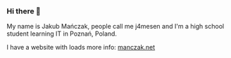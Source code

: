 ### Hi there 👋

My name is Jakub Mańczak, people call me j4mesen and I'm a high school student learning IT in Poznań, Poland.

I have a website with loads more info: [manczak.net](https://manczak.net)

<!--![jakubmanczak's GitHub stats](https://github-readme-stats.vercel.app/api?username=jakubmanczak&show_icons=true&theme=dark)-->


<!--
**jakubmanczak/JakubManczak** is a ✨ _special_ ✨ repository because its `README.md` (this file) appears on your GitHub profile.

Here are some ideas to get you started:

- 🔭 I’m currently working on ...
- 🌱 I’m currently learning ...
- 👯 I’m looking to collaborate on ...
- 🤔 I’m looking for help with ...
- 💬 Ask me about ...
- 📫 How to reach me: ...
- 😄 Pronouns: ...
- ⚡ Fun fact: ...
-->
